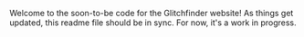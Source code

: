 Welcome to the soon-to-be code for the Glitchfinder website! As things get updated, this readme file should be in sync. For now, it's a work in progress.
